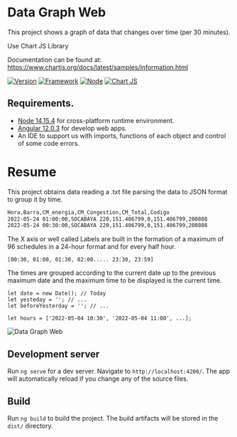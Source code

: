 # Data Graph Web

This project shows a graph of data that changes over time (per 30 minutes).

Use Chart JS Library

Documentation can be found at: https://www.chartjs.org/docs/latest/samples/information.html

[![Version](https://img.shields.io/badge/version-v.1.0-pink)]() [![Framework](https://img.shields.io/static/v1?label=Angular%20Framework&message=12.0.3&color=red)]() [![Node](https://img.shields.io/static/v1?label=Node&message=14.15.4&color=green)]() [![Chart JS](https://img.shields.io/static/v1?label=ChartJS&message=3.7.1&color=yellow)]()

## Requirements.

- [Node 14.15.4](https://nodejs.org/es/download/) for cross-platform runtime environment.
- [Angular 12.0.3]() for develop web apps.
- An IDE to support us with imports, functions of each object and control of some code errors.

# Resume

This project obtains data reading a .txt file parsing the data to JSON format to group it by time. 

```txt
Hora,Barra,CM_energia,CM_Congestion,CM_Total,Codigo
2022-05-24 01:00:00,SOCABAYA 220,151.406799,0,151.406799,200808
2022-05-24 00:30:00,SOCABAYA 220,151.406799,0,151.406799,200808

```
The X axis or well called Labels are built in the formation of a maximum of 96 schedules in a 24-hour format and for every half hour.

```JS
[00:30, 01:00, 01:30, 02:00..... 23:30, 23:59]
```
The times are grouped according to the current date up to the previous maximum date and the maximum time to be displayed is the current time.

```JS
let date = new Date(); // Today
let yesteday = ''; // ...
let beforeYesterday = ''; // ...

let hours = ['2022-05-04 10:30', '2022-05-04 11:00', ...];
```

![Data Graph Web](https://raw.githubusercontent.com/devduv/data-graph-web/master/src/assets/Captura.JPG)


## Development server

Run `ng serve` for a dev server. Navigate to `http://localhost:4200/`. The app will automatically reload if you change any of the source files.


## Build

Run `ng build` to build the project. The build artifacts will be stored in the `dist/` directory.
